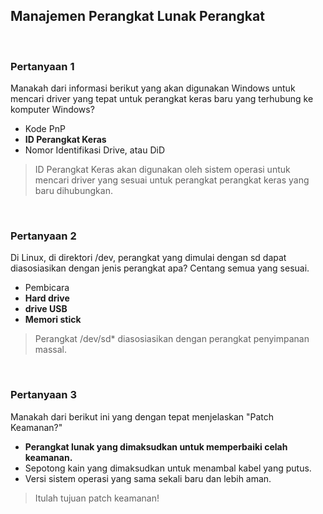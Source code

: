 ## Manajemen Perangkat Lunak Perangkat

<br>

### Pertanyaan 1

Manakah dari informasi berikut yang akan digunakan Windows untuk mencari driver yang tepat untuk perangkat keras baru yang terhubung ke komputer Windows?

* Kode PnP
* **ID Perangkat Keras**
* Nomor Identifikasi Drive, atau DiD

> ID Perangkat Keras akan digunakan oleh sistem operasi untuk mencari driver yang sesuai untuk perangkat perangkat keras yang baru dihubungkan.
<br>

### Pertanyaan 2

Di Linux, di direktori /dev, perangkat yang dimulai dengan sd dapat diasosiasikan dengan jenis perangkat apa? Centang semua yang sesuai.

* Pembicara
* **Hard drive**
* **drive USB**
* **Memori stick**

> Perangkat /dev/sd* diasosiasikan dengan perangkat penyimpanan massal.
<br>

### Pertanyaan 3

Manakah dari berikut ini yang dengan tepat menjelaskan "Patch Keamanan?"

* **Perangkat lunak yang dimaksudkan untuk memperbaiki celah keamanan.**
* Sepotong kain yang dimaksudkan untuk menambal kabel yang putus.
* Versi sistem operasi yang sama sekali baru dan lebih aman.

> Itulah tujuan patch keamanan!

